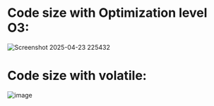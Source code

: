 # Code size with Optimization level O3:
![Screenshot 2025-04-23 225432](https://github.com/user-attachments/assets/6a27d145-7a36-44d2-9ef4-c6a672ac5a38)
# Code size with volatile:
![image](https://github.com/user-attachments/assets/7bd11bf9-c0df-42bb-a633-d086531d001c)
